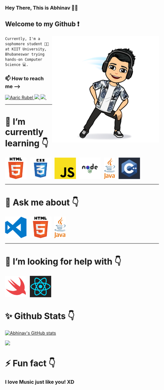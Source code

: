 

<!--
**aaricrubel/aaricrubel** is a ✨ _special_ ✨ repository because its `README.md` (this file) appears on your GitHub profile.
# Hi there, This is Abhinav 👋
Here are some ideas to get you started:

- 🔭 I’m currently working on ...
- 🌱 I’m currently learning ...
- 👯 I’m looking to collaborate on ...
- 🤔 I’m looking for help with ...
- 💬 Ask me about ...
- 📫 How to reach me: ...
- 😄 Pronouns: ...
- ⚡ Fun fact: ...
-->
### Hey There, This is Abhinav 🧑‍🚀

## Welcome to my Github ❗
<img  align='right' src="https://github.com/aaricrubel/aaricrubel/blob/main/icons/bitmoji-1.png" height="350">


<code>Currently, I'm a sophomore student 🧑‍🎓 at KIIT University, Bhubaneswar trying hands-on Computer Science 💻.</code>


### 📫 How to reach me —> <br> 

<a href="https://twitter.com/aaricrubel">
  <img alt="Aaric Rubel" | Twitter" src="https://img.shields.io/static/v1?label=Twitter&message=Aaric&color=blue&style=flat-square&logo=twitter" />
</a>
<a href='https://www.linkedin.com/in/abhinav-mukherjee-79773619a/' target='_blank' rel='noopener' rel='noreferrer'>
    <img src='https://img.shields.io/static/v1?label=LinkedIn&message=Abhinav&color=blue&style=flat-square&logo=linkedin' />
  </a>
                                                                                                                                                
 <a href='mailto:aaricrubel@gmail.com' target='_blank' rel='noopener' rel='noreferrer'>
    <img src='https://img.shields.io/static/v1?label=Gmail&message=Aaric&color=blue&style=flat-square&logo=gmail' />
  </a>
&ensp;


----



# 🌱 I’m currently learning 👇
 <img height="70" src="https://github.com/aaricrubel/aaricrubel/blob/main/icons/HTML5_logo.png">&ensp; 
 <img height="70" src="https://github.com/aaricrubel/aaricrubel/blob/main/icons/css3.png">&ensp; 
 <img height="70" src="https://github.com/aaricrubel/aaricrubel/blob/main/icons/javascript.png">&ensp;
 <img height="70" src="https://github.com/aaricrubel/aaricrubel/blob/main/icons/nodejs.png">&ensp;
 <img height="70" src="https://github.com/aaricrubel/aaricrubel/blob/main/icons/java.png">&ensp;
 <img height="70" src="https://github.com/aaricrubel/aaricrubel/blob/main/icons/c%2B%2B.png">&ensp;


----


# 💬 Ask me about 👇
 <img height="70" src="https://github.com/aaricrubel/aaricrubel/blob/main/icons/vscode.png">&ensp;
 <img height="70" src="https://github.com/aaricrubel/aaricrubel/blob/main/icons/HTML5_logo.png">&ensp; 
 <img height="70" src="https://github.com/aaricrubel/aaricrubel/blob/main/icons/java.png">&ensp;

 ----

 # 🤔 I’m looking for help with 👇
 <img height="70" src="https://github.com/aaricrubel/aaricrubel/blob/main/icons/swift.png">&ensp;
 <img height="70" src="https://github.com/aaricrubel/aaricrubel/blob/main/icons/react.png">&ensp;

#  ✨ Github Stats 👇
[![Abhinav's GitHub stats](https://github-readme-stats.vercel.app/api?username=aaricrubel&hide=stars,prs,issues,contribs&show_icons=true&theme=tokyonight)](https://github.com/anuraghazra/github-readme-stats)

<a href="https://github.com/aaricrubel/github-readme-stats">
  <img align="center" src="https://github-readme-stats.vercel.app/api/top-langs/?username=aaricrubel&layout=compact&theme=tokyonight" />
</a>

 # ⚡ Fun fact 👇
  ### I love Music just like you! XD
